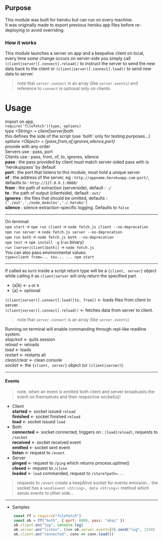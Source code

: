 ## Purpose  
This module was built for heroku but can run on every machine.  
It was originally made to export previous heroku app files before re-deploying to avoid overriding.  
  
### How it works  
This module launches a server on app and a keepalive client on local,  
every time some change occurs on server-side you simply call `(client|server)[.connect].reload()` to instruct the server to send the new data back to the client or `(client|server)[.connect].load()` to send new data to server.  
> note that `server.connect` is an array (like `server.events`) and reference to `connect` is optional only on clients.  
  
# Usage
import on app,  
`require('filefetch')(type, options)`  
*type \<String> = client|server|both*  
this defines the side of the script (use 'both' only for testing purposes...)  
*options \<Object> = {pass,from,of,ignores,silence,port}*  
provide with any order  
Servers use : pass, port  
Clients use : pass, from, of, to, ignores, silence  
**pass** : the pass provided by client must match server-sided pass with is 'herokujspass' by default  
**port** : the port that listens to this module, must hold a unique server  
**of** : the address of the server, eg : `http://appname.herokuapp.com:port/`, defaults to : `http://127.0.0.1:8080/`  
**from** : the path of extraction (serverside), default : `./`  
**to** : the path of output (clientside), default : `out/`  
**ignores** : the files that should be omitted, defaults : `['./out','./node_modules','./.heroku']`  
**silence** : silence extraction-specific logging. Defaults to `false`  
  
***
  
On terminal:  
`npm start` -> `npm run client` -> `node fetch.js client --no-deprecation`  
`npm run server` -> `node fetch.js server --no-deprecation`  
`npm run both` -> `node fetch.js both --no-deprecation`  
`npm test` -> `npm install -g` (`run` binary)  
`run [server|client|both|]` -> `node fetch.js`  
You can also pass environmental values:  
`type=client from=... to=... ... npm start`  
  
***  
  
If called as `both` inside a script return type will be a `{client, server}` object while calling it as `client|server` will only return the specified part.  
  
* (a|b) <- `a` or `b`  
* [a] <- optional  
  
`(client|server)[.connect].load([to, from])` <- loads files from client to server.  
`(client|server)[.connect].reload()` <- fetches data from server to client.  
  
> note that `server.connect` is an array (like `server.events`)  
  
Running on terminal will enable commanding through repl-like readline system.  
*stop/exit* <- quits session  
*reload* <- reloads  
*load* <- loads  
*restart* <- restarts all  
*clean/clear* <- clean console  
*socket* <- the `{client, server}` object (or `(client|server)`).  
  
***  
  
#### Events  
  
> note, when an event is emitted both client and server broadcasts the event on themselves and their respective socket(s)!  
  
* Client  
	**started** <- socket issued `reload`  
	**finished** <- socket finished `reload`  
	**load** <- socket issued `load`  
* Both  
	**connected** <- socket connected, triggers on : `(load|reload)`, requests to `/socket`  
	**received** <- socket received event  
	**emitted** <- socket sent event  
	**listen** <- request to `/event`  
* Server  
	**pinged** <- request to `/ping` which returns process.uptime()  
	**closed** <- request to `/close`  
	**loaded** <- `load` commanded, request to `/store?path=...`  
	
> requests to `/event` create a keepAlive socket for events emission... the socket has a `send(event <String>, data <String>)` method which sends events to other side...  
  
***  
  
* Samples  
  
```javascript
	const ff = require("filefetch")
	const ob = ff("both", { port: 8080, pass: "ohai" })
	ob.client.on("log", console.log)
	ob.server.on("listen", ()=> ob.server.events[0].send("log", 1234)
	ob.client.on("connected", conn => conn.load())
```